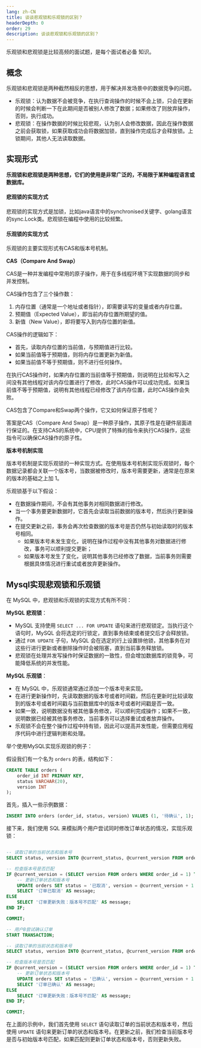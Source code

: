 ```yaml
---
lang: zh-CN
title: 谈谈悲观锁和乐观锁的区别？
headerDepth: 0
order: 29
description: 谈谈悲观锁和乐观锁的区别？
---
```


乐观锁和悲观锁是比较高频的面试题，是每个面试者必备 知识。

## 概念

乐观锁和悲观锁是两种截然相反的思想，用于解决并发场景中的数据竞争的问题。

- 乐观锁：认为数据不会被竞争，在执行查询操作的时候不会上锁，只会在更新的时候会判断一下在此期间是否被别人修改了数据；如果修改了则放弃操作，否则，执行成功。
- 悲观锁：在操作数据的时候比较悲观，认为别人会修改数据，因此在操作数据之前会获取锁，如果获取成功会将数据加锁，直到操作完成后才会释放锁。上锁期间，其他人无法读取数据。



## 实现形式

**乐观锁和悲观锁是两种思想，它们的使用是非常广泛的，不局限于某种编程语言或数据库。**



#### 悲观锁的实现方式

悲观锁的实现方式是加锁，比如java语言中的synchronised关键字、golang语言的sync.Lock类。悲观锁在编程中使用的比较频繁。



#### 乐观锁的实现方式

乐观锁的主要实现形式有CAS和版本号机制。



**CAS（Compare And Swap）**

CAS是一种并发编程中常用的原子操作，用于在多线程环境下实现数据的同步和并发控制。

CAS操作包含了三个操作数：

1. 内存位置（通常是一个地址或者指针），即需要读写的变量或者内存位置。
2. 预期值（Expected Value），即当前内存位置所期望的值。
3. 新值（New Value），即将要写入到内存位置的新值。

CAS操作的逻辑如下：
- 首先，读取内存位置的当前值，与预期值进行比较。
- 如果当前值等于预期值，则将内存位置更新为新值。
- 如果当前值不等于预期值，则不进行任何操作。

在执行CAS操作时，如果内存位置的当前值等于预期值，则说明在比较和写入之间没有其他线程对该内存位置进行了修改，此时CAS操作可以成功完成。如果当前值不等于预期值，说明有其他线程已经修改了该内存位置，此时CAS操作会失败。

CAS包含了Compare和Swap两个操作，它又如何保证原子性呢？

答案是CAS（Compare And Swap）是一种原子操作，其原子性是在硬件层面进行保证的。在支持CAS的系统中，CPU提供了特殊的指令来执行CAS操作，这些指令可以确保CAS操作的原子性。



**版本号机制实现**



版本号机制是实现乐观锁的一种实现方式。在使用版本号机制实现乐观锁时，每个数据记录都会关联一个版本号，当数据被修改时，版本号需要更新，通常是在原来的版本的基础之上加 1。

乐观锁基于以下假设：

- 在数据操作期间，不会有其他事务对相同数据进行修改。
- 当一个事务要更新数据时，它首先会读取当前数据的版本号，然后执行更新操作。
- 在提交更新之前，事务会再次检查数据的版本号是否仍然与初始读取时的版本号相同。
  - 如果版本号未发生变化，说明在操作过程中没有其他事务对数据进行修改，事务可以顺利提交更新；
  - 如果版本号发生了变化，说明其他事务已经修改了数据，当前事务则需要根据具体情况进行重试或者放弃更新操作。



## Mysql实现悲观锁和乐观锁

在 MySQL 中，悲观锁和乐观锁的实现方式有所不同：

**MySQL 悲观锁**：

- MySQL 支持使用 `SELECT ... FOR UPDATE` 语句来进行悲观锁定。当执行这个语句时，MySQL 会将选定的行锁定，直到事务结束或者提交后才会释放锁。
- 通过 `FOR UPDATE` 子句，MySQL 会在选定的行上设置排他锁，其他事务在对这些行进行更新或者删除操作时会被阻塞，直到当前事务释放锁。
- 悲观锁在处理并发写操作时保证数据的一致性，但会增加数据库的锁竞争，可能降低系统的并发性能。



**MySQL 乐观锁**：

- 在 MySQL 中，乐观锁通常通过添加一个版本号来实现。
- 在进行更新操作时，先读取数据的版本号或者时间戳，然后在更新时比较读取到的版本号或者时间戳与当前数据库中的版本号或者时间戳是否一致。
- 如果一致，说明数据没有被其他事务修改，可以顺利完成操作；如果不一致，说明数据已经被其他事务修改，当前事务可以选择重试或者放弃操作。
- 乐观锁不会在整个操作过程中持有锁，因此可以提高并发性能，但需要应用程序代码中进行逻辑判断和处理。

举个使用MySQL实现乐观锁的例子：

假设我们有一个名为 `orders` 的表，结构如下：

```sql
CREATE TABLE orders (
    order_id INT PRIMARY KEY,
    status VARCHAR(20),
    version INT
);
```

首先，插入一些示例数据：

```sql
INSERT INTO orders (order_id, status, version) VALUES (1, '待确认', 1);
```

接下来，我们使用 SQL 来模拟两个用户尝试同时修改订单状态的情况，实现乐观锁：

```sql

-- 读取订单的当前状态和版本号
SELECT status, version INTO @current_status, @current_version FROM orders WHERE order_id = 1;

-- 检查版本号是否匹配
IF @current_version = (SELECT version FROM orders WHERE order_id = 1) THEN
    -- 更新订单状态和版本号
    UPDATE orders SET status = '已取消', version = @current_version + 1 WHERE order_id = 1;
    SELECT '订单已取消' AS message;
ELSE
    SELECT '订单更新失败：版本号不匹配' AS message;
END IF;

COMMIT;

-- 用户B尝试确认订单
START TRANSACTION;

-- 读取订单的当前状态和版本号
SELECT status, version INTO @current_status, @current_version FROM orders WHERE order_id = 1;

-- 检查版本号是否匹配
IF @current_version = (SELECT version FROM orders WHERE order_id = 1) THEN
    -- 更新订单状态和版本号
    UPDATE orders SET status = '已确认', version = @current_version + 1 WHERE order_id = 1;
    SELECT '订单已确认' AS message;
ELSE
    SELECT '订单更新失败：版本号不匹配' AS message;
END IF;

COMMIT;
```

在上面的示例中，我们首先使用 `SELECT` 语句读取订单的当前状态和版本号，然后使用 `UPDATE` 语句来更新订单的状态和版本号。在更新之前，我们检查当前版本号是否与初始版本号匹配，如果匹配则更新订单状态和版本号，否则更新失败。


